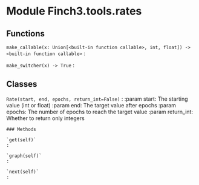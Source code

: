 Module Finch3.tools.rates
=========================

Functions
---------

    
`make_callable(x: Union[<built-in function callable>, int, float]) ‑> <built-in function callable>`
:   

    
`make_switcher(x) ‑> True`
:   

Classes
-------

`Rate(start, end, epochs, return_int=False)`
:   :param start: The starting value (int or float)
    :param end: The target value after epochs
    :param epochs: The number of epochs to reach the target value
    :param return_int: Whether to return only integers

    ### Methods

    `get(self)`
    :

    `graph(self)`
    :

    `next(self)`
    :